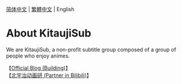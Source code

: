 [简体中文](https://github.com/Kitauji-Sub/.github/blob/main/profile/README.md) | [繁體中文](https://github.com/Kitauji-Sub/.github/blob/main/profile/README_TC.md) | English
# About KitaujiSub
We are KitaujiSub, a non-profit subtitle group composed of a group of people who enjoy animes. 

【[Official Blog (Building)](https://blog.kitauji.jp/)】   
【[北宇治动画研 (Partner in Bilibili)](https://space.bilibili.com/3493115428079755)】   
